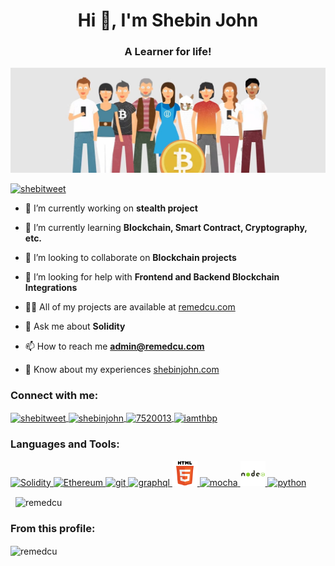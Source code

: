 <h1 align="center">Hi 👋, I'm Shebin John</h1>
<h3 align="center">A Learner for life!</h3>

[![MasterHead](./i/Bitcoin.jpeg)](https://github.com/remedcu)

<p align="left">
	<a href="https://twitter.com/shebitweet" target="blank">
		<img src="https://img.shields.io/twitter/follow/shebitweet?logo=twitter&style=for-the-badge" alt="shebitweet" />
	</a>
</p>

- 🔭 I’m currently working on **stealth project**

- 🌱 I’m currently learning **Blockchain, Smart Contract, Cryptography, etc.**

- 👯 I’m looking to collaborate on **Blockchain projects**

- 🤝 I’m looking for help with **Frontend and Backend Blockchain Integrations**

- 👨‍💻 All of my projects are available at [remedcu.com](remedcu.com)

- 💬 Ask me about **Solidity**

- 📫 How to reach me **admin@remedcu.com**

- 📄 Know about my experiences [shebinjohn.com](shebinjohn.com)

<h3 align="left">Connect with me:</h3>
<p align="left">
	<a href="https://twitter.com/shebitweet" target="blank">
		<img align="center" src="https://raw.githubusercontent.com/rahuldkjain/github-profile-readme-generator/master/src/images/icons/Social/twitter.svg" alt="shebitweet" height="30" width="40" />
	</a>
	<a href="https://linkedin.com/in/shebinjohn" target="blank">
		<img align="center" src="https://raw.githubusercontent.com/rahuldkjain/github-profile-readme-generator/master/src/images/icons/Social/linked-in-alt.svg" alt="shebinjohn" height="30" width="40" />
	</a>
	<a href="https://stackoverflow.com/users/7520013" target="blank">
		<img align="center" src="https://raw.githubusercontent.com/rahuldkjain/github-profile-readme-generator/master/src/images/icons/Social/stack-overflow.svg" alt="7520013" height="30" width="40" />
	</a>
	<a href="https://instagram.com/iamthbp" target="blank">
		<img align="center" src="https://raw.githubusercontent.com/rahuldkjain/github-profile-readme-generator/master/src/images/icons/Social/instagram.svg" alt="iamthbp" height="30" width="40" />
	</a>
</p>

<h3 align="left">Languages and Tools:</h3>
<p align="left">
	<a href="https://docs.soliditylang.org/en/latest/" target="_blank">
		<img src="https://simpleicons.org/icons/solidity.svg" alt="Solidity" width="40" height="40"/>
	</a>
	<a href="https://ethereum.org/en/" target="_blank">
		<img src="https://simpleicons.org/icons/ethereum.svg" alt="Ethereum" width="40" height="40"/>
	</a>
    <a href="https://git-scm.com/" target="_blank">
		<img src="https://www.vectorlogo.zone/logos/git-scm/git-scm-icon.svg" alt="git" width="40" height="40"/>
	</a>
	<a href="https://coveralls.io/" target="_blank">
		<img src="https://simpleicons.org/icons/coveralls.svg" alt="graphql" width="40" height="40"/>
	</a>
	<a href="https://www.w3.org/html/" target="_blank">
		<img src="https://raw.githubusercontent.com/devicons/devicon/master/icons/html5/html5-original-wordmark.svg" alt="html5" width="40" height="40"/>
	</a>
    <a href="https://mochajs.org" target="_blank">
        <img src="https://www.vectorlogo.zone/logos/mochajs/mochajs-icon.svg" alt="mocha" width="40" height="40"/>
    </a>
    <a href="https://nodejs.org" target="_blank">
        <img src="https://raw.githubusercontent.com/devicons/devicon/master/icons/nodejs/nodejs-original-wordmark.svg" alt="nodejs" width="40" height="40"/>
    </a>
    <a href="https://www.npmjs.com/" target="_blank">
        <img src="https://simpleicons.org/icons/npm.svg" alt="python" width="40" height="40"/>
    </a>
</p>

<p>&nbsp;
	<img align="center" src="https://github-readme-stats.vercel.app/api?username=remedcu&show_icons=true&locale=en" alt="remedcu" />
</p>

<h3 align="left">From this profile:</h3>
<p>
    <img align="center" src="https://github-readme-streak-stats.herokuapp.com/?user=remedcu" alt="remedcu" />
</p>
